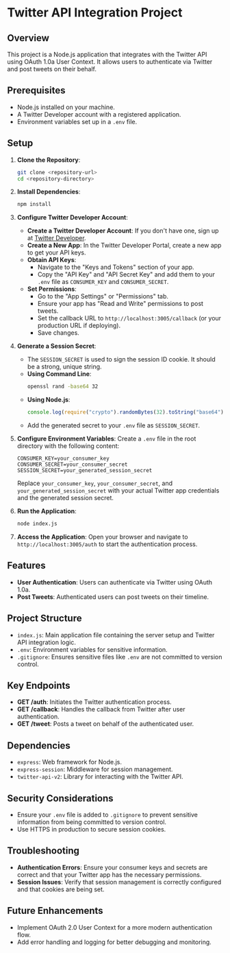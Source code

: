 # Twitter API Integration Project

## Overview

This project is a Node.js application that integrates with the Twitter API using OAuth 1.0a User Context. It allows users to authenticate via Twitter and post tweets on their behalf.

## Prerequisites

- Node.js installed on your machine.
- A Twitter Developer account with a registered application.
- Environment variables set up in a `.env` file.

## Setup

1. **Clone the Repository**:

   ```bash
   git clone <repository-url>
   cd <repository-directory>
   ```

2. **Install Dependencies**:

   ```bash
   npm install
   ```

3. **Configure Twitter Developer Account**:

   - **Create a Twitter Developer Account**: If you don't have one, sign up at [Twitter Developer](https://developer.twitter.com/).
   - **Create a New App**: In the Twitter Developer Portal, create a new app to get your API keys.
   - **Obtain API Keys**:
     - Navigate to the "Keys and Tokens" section of your app.
     - Copy the "API Key" and "API Secret Key" and add them to your `.env` file as `CONSUMER_KEY` and `CONSUMER_SECRET`.
   - **Set Permissions**:
     - Go to the "App Settings" or "Permissions" tab.
     - Ensure your app has "Read and Write" permissions to post tweets.
     - Set the callback URL to `http://localhost:3005/callback` (or your production URL if deploying).
     - Save changes.

4. **Generate a Session Secret**:

   - The `SESSION_SECRET` is used to sign the session ID cookie. It should be a strong, unique string.
   - **Using Command Line**:
     ```bash
     openssl rand -base64 32
     ```
   - **Using Node.js**:
     ```javascript
     console.log(require("crypto").randomBytes(32).toString("base64"));
     ```
   - Add the generated secret to your `.env` file as `SESSION_SECRET`.

5. **Configure Environment Variables**:
   Create a `.env` file in the root directory with the following content:

   ```plaintext
   CONSUMER_KEY=your_consumer_key
   CONSUMER_SECRET=your_consumer_secret
   SESSION_SECRET=your_generated_session_secret
   ```

   Replace `your_consumer_key`, `your_consumer_secret`, and `your_generated_session_secret` with your actual Twitter app credentials and the generated session secret.

6. **Run the Application**:

   ```bash
   node index.js
   ```

7. **Access the Application**:
   Open your browser and navigate to `http://localhost:3005/auth` to start the authentication process.

## Features

- **User Authentication**: Users can authenticate via Twitter using OAuth 1.0a.
- **Post Tweets**: Authenticated users can post tweets on their timeline.

## Project Structure

- `index.js`: Main application file containing the server setup and Twitter API integration logic.
- `.env`: Environment variables for sensitive information.
- `.gitignore`: Ensures sensitive files like `.env` are not committed to version control.

## Key Endpoints

- **GET /auth**: Initiates the Twitter authentication process.
- **GET /callback**: Handles the callback from Twitter after user authentication.
- **GET /tweet**: Posts a tweet on behalf of the authenticated user.

## Dependencies

- `express`: Web framework for Node.js.
- `express-session`: Middleware for session management.
- `twitter-api-v2`: Library for interacting with the Twitter API.

## Security Considerations

- Ensure your `.env` file is added to `.gitignore` to prevent sensitive information from being committed to version control.
- Use HTTPS in production to secure session cookies.

## Troubleshooting

- **Authentication Errors**: Ensure your consumer keys and secrets are correct and that your Twitter app has the necessary permissions.
- **Session Issues**: Verify that session management is correctly configured and that cookies are being set.

## Future Enhancements

- Implement OAuth 2.0 User Context for a more modern authentication flow.
- Add error handling and logging for better debugging and monitoring.
